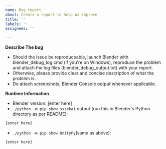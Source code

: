 ```yaml
---
name: Bug report
about: Create a report to help us improve
title: ''
labels: ''
assignees: ''

---
```


**Describe The bug**
- Should the issue be reproduceable, launch Blender with blender_debug_log.cmd (if you're on Windows), reproduce the problem and attach the log files (blender_debug_output.txt) with your report.
- Otherwise, please provide clear and concise description of what the problem is.
- Do attach screenshots, Blender Console output whenever applicable.

**Runtime Information**
- Blender version: [enter here]
- `./python -m pip show sssekai` output (run this in Blender's Python directory as per README):
```bash
[enter here]
```
- `./python -m pip show UnityPy`(same as above): 
```bash
[enter here]
```

